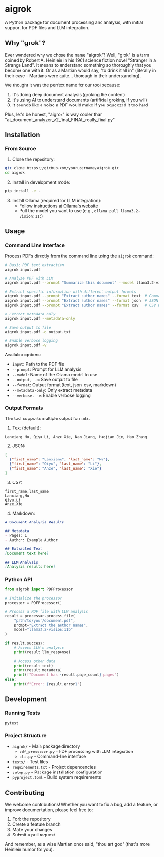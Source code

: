 # aigrok

A Python package for document processing and analysis, with initial support for PDF files and LLM integration.

## Why "grok"?

Ever wondered why we chose the name "aigrok"? Well, "grok" is a term coined by Robert A. Heinlein in his 1961 science fiction novel "Stranger in a Strange Land". It means to understand something so thoroughly that you become one with it. Or as a Martian would say, "to drink it all in" (literally in their case - Martians were quite... thorough in their understanding).

We thought it was the perfect name for our tool because:
1. It's doing deep document analysis (groking the content)
2. It's using AI to understand documents (artificial groking, if you will)
3. It sounds like a noise a PDF would make if you squeezed it too hard

Plus, let's be honest, "aigrok" is way cooler than "ai_document_analyzer_v2_final_FINAL_really_final.py"

## Installation

### From Source

1. Clone the repository:
```bash
git clone https://github.com/yourusername/aigrok.git
cd aigrok
```

2. Install in development mode:
```bash
pip install -e .
```

3. Install Ollama (required for LLM integration):
   - Follow instructions at [Ollama's website](https://ollama.ai)
   - Pull the model you want to use (e.g., `ollama pull llama3.2-vision:11b`)

## Usage

### Command Line Interface

Process PDFs directly from the command line using the `aigrok` command:

```bash
# Basic PDF text extraction
aigrok input.pdf

# Analyze PDF with LLM
aigrok input.pdf --prompt "Summarize this document" --model llama3.2-vision:11b

# Extract specific information with different output formats
aigrok input.pdf --prompt "Extract author names" --format text  # Comma-separated list
aigrok input.pdf --prompt "Extract author names" --format json  # JSON array of objects
aigrok input.pdf --prompt "Extract author names" --format csv   # CSV with headers

# Extract metadata only
aigrok input.pdf --metadata-only

# Save output to file
aigrok input.pdf -o output.txt

# Enable verbose logging
aigrok input.pdf -v
```

Available options:
- `input`: Path to the PDF file
- `--prompt`: Prompt for LLM analysis
- `--model`: Name of the Ollama model to use
- `--output, -o`: Save output to file
- `--format`: Output format (text, json, csv, markdown)
- `--metadata-only`: Only extract metadata
- `--verbose, -v`: Enable verbose logging

### Output Formats

The tool supports multiple output formats:

1. Text (default):
```
Lanxiang Hu, Qiyu Li, Anze Xie, Nan Jiang, Haojian Jin, Hao Zhang
```

2. JSON:
```json
[
  {"first_name": "Lanxiang", "last_name": "Hu"},
  {"first_name": "Qiyu", "last_name": "Li"},
  {"first_name": "Anze", "last_name": "Xie"}
]
```

3. CSV:
```csv
first_name,last_name
Lanxiang,Hu
Qiyu,Li
Anze,Xie
```

4. Markdown:
```markdown
# Document Analysis Results

## Metadata
- Pages: 1
- Author: Example Author

## Extracted Text
[Document text here]

## LLM Analysis
[Analysis results here]
```

### Python API

```python
from aigrok import PDFProcessor

# Initialize the processor
processor = PDFProcessor()

# Process a PDF file with LLM analysis
result = processor.process_file(
    "path/to/your/document.pdf",
    prompt="Extract the author names",
    model="llama3.2-vision:11b"
)

if result.success:
    # Access LLM's analysis
    print(result.llm_response)
    
    # Access other data
    print(result.text)
    print(result.metadata)
    print(f"Document has {result.page_count} pages")
else:
    print(f"Error: {result.error}")
```

## Development

### Running Tests

```bash
pytest
```

### Project Structure

- `aigrok/` - Main package directory
  - `pdf_processor.py` - PDF processing with LLM integration
  - `cli.py` - Command-line interface
- `tests/` - Test files
- `requirements.txt` - Project dependencies
- `setup.py` - Package installation configuration
- `pyproject.toml` - Build system requirements

## Contributing

We welcome contributions! Whether you want to fix a bug, add a feature, or improve documentation, please feel free to:

1. Fork the repository
2. Create a feature branch
3. Make your changes
4. Submit a pull request

And remember, as a wise Martian once said, "thou art god" (that's more Heinlein humor for you). 